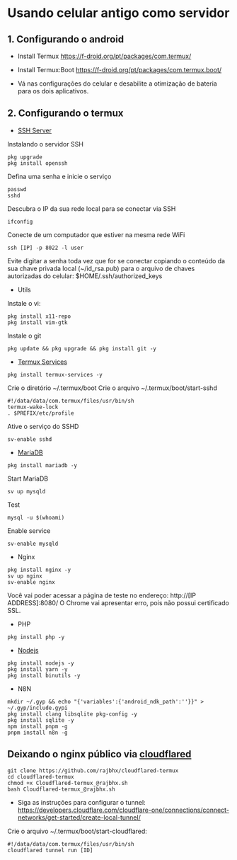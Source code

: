 # Usando celular antigo como servidor

## 1. Configurando o android

- Install Termux
https://f-droid.org/pt/packages/com.termux/

- Install Termux:Boot
https://f-droid.org/pt/packages/com.termux.boot/

- Vá nas configurações do celular e desabilite a otimização de bateria para os dois aplicativos.

## 2. Configurando o termux

- [SSH Server](https://wiki.termux.com/wiki/Remote_Access#Starting_and_stopping_OpenSSH_server)

Instalando o servidor SSH
```
pkg upgrade
pkg install openssh
```

Defina uma senha e inicie o serviço
```
passwd
sshd
```

Descubra o IP da sua rede local para se conectar via SSH
```
ifconfig
```

Conecte de um computador que estiver na mesma rede WiFi
```
ssh [IP] -p 8022 -l user
```

Evite digitar a senha toda vez que for se conectar copiando o conteúdo da sua chave privada local (~/id_rsa.pub) para o arquivo de chaves autorizadas do celular: $HOME/.ssh/authorized_keys

- Utils

Instale o vi:
```
pkg install x11-repo
pkg install vim-gtk
```

Instale o git
```
pkg update && pkg upgrade && pkg install git -y
```

- [Termux Services](https://wiki.termux.com/wiki/Termux-services)
```
pkg install termux-services -y
```

Crie o diretório ~/.termux/boot
Crie o arquivo ~/.termux/boot/start-sshd
```
#!/data/data/com.termux/files/usr/bin/sh
termux-wake-lock
. $PREFIX/etc/profile
```

Ative o serviço do SSHD
```
sv-enable sshd
```

- [MariaDB](https://wiki.termux.com/wiki/MariaDB)
```
pkg install mariadb -y
```

Start MariaDB
```
sv up mysqld
```

Test
```
mysql -u $(whoami)
```

Enable service
```
sv-enable mysqld
```

- Nginx

```
pkg install nginx -y
sv up nginx
sv-enable nginx
```

Você vai poder acessar a página de teste no endereço: http://[IP ADDRESS]:8080/
O Chrome vai apresentar erro, pois não possui certificado SSL.

- PHP

```
pkg install php -y
```

- [Nodejs](https://wiki.termux.com/wiki/Node.js)

```
pkg install nodejs -y
pkg install yarn -y
pkg install binutils -y
```

- N8N

```
mkdir ~/.gyp && echo "{'variables':{'android_ndk_path':''}}" > ~/.gyp/include.gypi
pkg install clang libsqlite pkg-config -y
pkg install sqlite -y
npm install pnpm -g
pnpm install n8n -g
```

## Deixando o nginx público via [cloudflared](https://github.com/rajbhx/cloudflared-termux)

```
git clone https://github.com/rajbhx/cloudflared-termux
cd cloudflared-termux
chmod +x Cloudflared-termux_@rajbhx.sh
bash Cloudflared-termux_@rajbhx.sh
```

- Siga as instruções para configurar o tunnel:
https://developers.cloudflare.com/cloudflare-one/connections/connect-networks/get-started/create-local-tunnel/

Crie o arquivo ~/.termux/boot/start-cloudflared:
```
#!/data/data/com.termux/files/usr/bin/sh
cloudflared tunnel run [ID]
```
